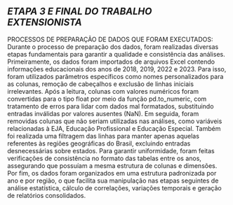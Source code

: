 *ETAPA 3 E FINAL DO TRABALHO EXTENSIONISTA*
-----------------------------------------------------------------------------------------------------------------------------------------------------------------------------------------------------------------------------------------------------------------------------------
PROCESSOS DE PREPARAÇÃO DE DADOS QUE FORAM EXECUTADOS:
Durante o processo de preparação dos dados, foram realizadas diversas etapas fundamentais para garantir a qualidade e consistência das análises. Primeiramente, os dados foram importados de arquivos Excel contendo informações educacionais dos anos de 2018, 2019, 2022 e 2023. Para isso, foram utilizados parâmetros específicos como nomes personalizados para as colunas, remoção de cabeçalhos e exclusão de linhas iniciais irrelevantes. Após a leitura, colunas com valores numéricos foram convertidas para o tipo float por meio da função pd.to_numeric, com tratamento de erros para lidar com dados mal formatados, substituindo entradas inválidas por valores ausentes (NaN). Em seguida, foram removidas colunas que não seriam utilizadas nas análises, como variáveis relacionadas à EJA, Educação Profissional e Educação Especial. Também foi realizada uma filtragem das linhas para manter apenas aquelas referentes às regiões geográficas do Brasil, excluindo entradas desnecessárias sobre estados. Para garantir uniformidade, foram feitas verificações de consistência no formato das tabelas entre os anos, assegurando que possuíam a mesma estrutura de colunas e dimensões. Por fim, os dados foram organizados em uma estrutura padronizada por ano e por região, o que facilita sua manipulação nas etapas seguintes de análise estatística, cálculo de correlações, variações temporais e geração de relatórios consolidados.
